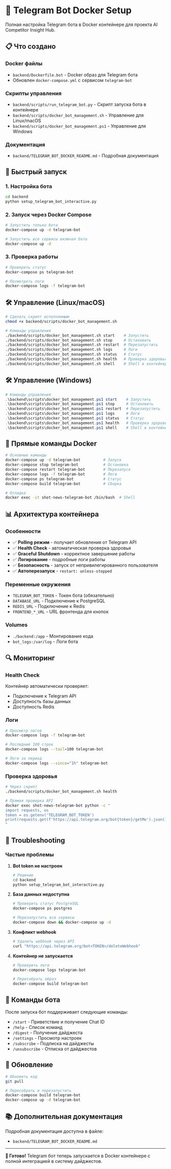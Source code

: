 # 🤖 Telegram Bot Docker Setup

Полная настройка Telegram бота в Docker контейнере для проекта AI Competitor Insight Hub.

## 📋 Что создано

### Docker файлы
- `backend/Dockerfile.bot` - Docker образ для Telegram бота
- Обновлен `docker-compose.yml` с сервисом `telegram-bot`

### Скрипты управления
- `backend/scripts/run_telegram_bot.py` - Скрипт запуска бота в контейнере
- `backend/scripts/docker_bot_management.sh` - Управление для Linux/macOS
- `backend/scripts/docker_bot_management.ps1` - Управление для Windows

### Документация
- `backend/TELEGRAM_BOT_DOCKER_README.md` - Подробная документация

## 🚀 Быстрый запуск

### 1. Настройка бота

```bash
cd backend
python setup_telegram_bot_interactive.py
```

### 2. Запуск через Docker Compose

```bash
# Запустить только бота
docker-compose up -d telegram-bot

# Запустить все сервисы включая бота
docker-compose up -d
```

### 3. Проверка работы

```bash
# Проверить статус
docker-compose ps telegram-bot

# Посмотреть логи
docker-compose logs -f telegram-bot
```

## 🛠️ Управление (Linux/macOS)

```bash
# Сделать скрипт исполняемым
chmod +x backend/scripts/docker_bot_management.sh

# Команды управления
./backend/scripts/docker_bot_management.sh start    # Запустить
./backend/scripts/docker_bot_management.sh stop     # Остановить
./backend/scripts/docker_bot_management.sh restart  # Перезапустить
./backend/scripts/docker_bot_management.sh logs     # Логи
./backend/scripts/docker_bot_management.sh status   # Статус
./backend/scripts/docker_bot_management.sh health   # Проверка здоровья
./backend/scripts/docker_bot_management.sh shell    # Shell в контейнере
```

## 🛠️ Управление (Windows)

```powershell
# Команды управления
.\backend\scripts\docker_bot_management.ps1 start    # Запустить
.\backend\scripts\docker_bot_management.ps1 stop     # Остановить
.\backend\scripts\docker_bot_management.ps1 restart  # Перезапустить
.\backend\scripts\docker_bot_management.ps1 logs     # Логи
.\backend\scripts\docker_bot_management.ps1 status   # Статус
.\backend\scripts\docker_bot_management.ps1 health   # Проверка здоровья
.\backend\scripts\docker_bot_management.ps1 shell    # Shell в контейнере
```

## 🔧 Прямые команды Docker

```bash
# Основные команды
docker-compose up -d telegram-bot          # Запуск
docker-compose stop telegram-bot           # Остановка
docker-compose restart telegram-bot        # Перезапуск
docker-compose logs -f telegram-bot        # Логи
docker-compose ps telegram-bot             # Статус
docker-compose build telegram-bot          # Сборка

# Отладка
docker exec -it shot-news-telegram-bot /bin/bash  # Shell
```

## 📊 Архитектура контейнера

### Особенности
- ✅ **Polling режим** - получает обновления от Telegram API
- ✅ **Health Check** - автоматическая проверка здоровья
- ✅ **Graceful Shutdown** - корректное завершение работы
- ✅ **Логирование** - подробные логи работы
- ✅ **Безопасность** - запуск от непривилегированного пользователя
- ✅ **Автоперезапуск** - `restart: unless-stopped`

### Переменные окружения
- `TELEGRAM_BOT_TOKEN` - Токен бота (обязательно)
- `DATABASE_URL` - Подключение к PostgreSQL
- `REDIS_URL` - Подключение к Redis
- `FRONTEND_*_URL` - URL фронтенда для кнопок

### Volumes
- `./backend:/app` - Монтирование кода
- `bot_logs:/var/log` - Логи бота

## 🔍 Мониторинг

### Health Check
Контейнер автоматически проверяет:
- Подключение к Telegram API
- Доступность базы данных
- Доступность Redis

### Логи
```bash
# Просмотр логов
docker-compose logs -f telegram-bot

# Последние 100 строк
docker-compose logs --tail=100 telegram-bot

# Логи за период
docker-compose logs --since="1h" telegram-bot
```

### Проверка здоровья
```bash
# Через скрипт
./backend/scripts/docker_bot_management.sh health

# Прямая проверка API
docker exec shot-news-telegram-bot python -c "
import requests, os
token = os.getenv('TELEGRAM_BOT_TOKEN')
print(requests.get(f'https://api.telegram.org/bot{token}/getMe').json())
"
```

## 🐛 Troubleshooting

### Частые проблемы

1. **Bot token не настроен**
   ```bash
   # Решение
   cd backend
   python setup_telegram_bot_interactive.py
   ```

2. **База данных недоступна**
   ```bash
   # Проверить статус PostgreSQL
   docker-compose ps postgres
   
   # Перезапустить все сервисы
   docker-compose down && docker-compose up -d
   ```

3. **Конфликт webhook**
   ```bash
   # Удалить webhook через API
   curl "https://api.telegram.org/bot<TOKEN>/deleteWebhook"
   ```

4. **Контейнер не запускается**
   ```bash
   # Проверить логи
   docker-compose logs telegram-bot
   
   # Пересобрать образ
   docker-compose build telegram-bot
   ```

## 📝 Команды бота

После запуска бот поддерживает следующие команды:

- `/start` - Приветствие и получение Chat ID
- `/help` - Список команд
- `/digest` - Получение дайджеста
- `/settings` - Просмотр настроек
- `/subscribe` - Подписка на дайджесты
- `/unsubscribe` - Отписка от дайджестов

## 🔄 Обновление

```bash
# Обновить код
git pull

# Пересобрать и перезапустить
docker-compose build telegram-bot
docker-compose up -d telegram-bot
```

## 📚 Дополнительная документация

Подробная документация доступна в файле:
- `backend/TELEGRAM_BOT_DOCKER_README.md`

---

**🎉 Готово!** Telegram бот теперь запускается в Docker контейнере с полной интеграцией в систему дайджестов.
